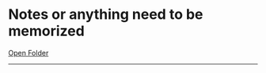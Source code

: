 # Notes or anything need to be memorized
[Open Folder](D:\github\Note-Collection\DataStructure&Algorithm)
* * *
